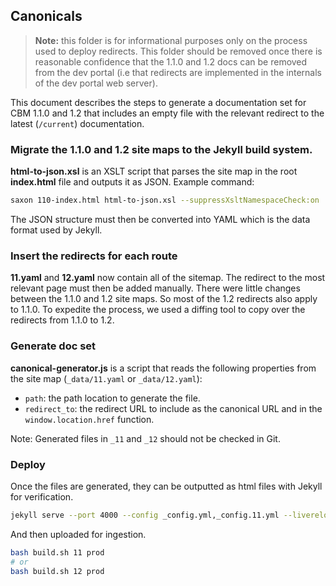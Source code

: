 ## Canonicals

> **Note:** this folder is for informational purposes only on the process used to deploy redirects. This folder should be removed once there is reasonable confidence that the 1.1.0 and 1.2 docs can be removed from the dev portal (i.e that redirects are implemented in the internals of the dev portal web server).

This document describes the steps to generate a documentation set for CBM 1.1.0 and 1.2 that includes an empty file with the relevant redirect to the latest (`/current`) documentation.

### Migrate the 1.1.0 and 1.2 site maps to the Jekyll build system.

**html-to-json.xsl** is an XSLT script that parses the site map in the root **index.html** file and outputs it as JSON. Example command:

```bash
saxon 110-index.html html-to-json.xsl --suppressXsltNamespaceCheck:on
```

The JSON structure must then be converted into YAML which is the data format used by Jekyll.

### Insert the redirects for each route

**11.yaml** and **12.yaml** now contain all of the sitemap. The redirect to the most relevant page must then be added manually. There were little changes between the 1.1.0 and 1.2 site maps. So most of the 1.2 redirects also apply to 1.1.0. To expedite the process, we used a diffing tool to copy over the redirects from 1.1.0 to 1.2.

### Generate doc set

**canonical-generator.js** is a script that reads the following properties from the site map (`_data/11.yaml` or `_data/12.yaml`):

- `path`: the path location to generate the file.
- `redirect_to`: the redirect URL to include as the canonical URL and in the `window.location.href` function.

Note: Generated files in `_11` and `_12` should not be checked in Git.

### Deploy

Once the files are generated, they can be outputted as html files with Jekyll for verification.

```bash
jekyll serve --port 4000 --config _config.yml,_config.11.yml --livereload --destination tmp
```

And then uploaded for ingestion.

```bash
bash build.sh 11 prod
# or
bash build.sh 12 prod
```